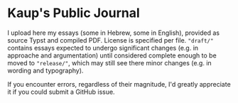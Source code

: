 # Kaup's Public Journal

I upload here my essays (some in Hebrew, some in English), provided as source Typst and compiled PDF. License is specified per file. `"draft/"` contains essays expected to undergo significant changes (e.g. in approache and argumentation) until considered complete enough to be moved to `"release/"`, which may still see there minor changes (e.g. in wording and typography).

If you encounter errors, regardless of their magnitude, I'd greatly appreciate it if you could submit a GitHub issue.
